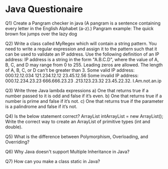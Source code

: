 # Java Questionaire

Q1) Create a Pangram checker in java (A pangram is a sentence containing every letter in the English Alphabet (a-z).)
Pangram example: The quick brown fox jumps over the lazy dog

Q2) Write a class called MyRegex which will contain a string pattern. You need to write a regular expression and assign it to the pattern such that it can be used to validate an IP address. Use the following definition of an IP address:
IP address is a string in the form "A.B.C.D", where the value of A, B, C, and D may range from 0 to 255. Leading zeros are allowed. The length of A, B, C, or D can't be greater than 3.
Some valid IP address:
000.12.12.034
121.234.12.12
23.45.12.56
Some invalid IP address:
000.12.234.23.23
666.666.23.23
.213.123.23.32
23.45.22.32.
I.Am.not.an.ip

Q3) Write three Java lambda expressions
a)	One that returns true if a number passed to it is odd and false if it’s even.
b)	One that returns true if a number is prime and false if it’s not.
c)	One that returns true if the parameter is a palindrome and false if it’s not.

Q4) Is the below statement correct? 
ArrayList<int> intArrayList = new ArrayList<int>();
Write the correct way to create an ArrayList of primitive types (int and double).

Q5) What is the difference between Polymorphism, Overloading, and Overriding?
  
Q6) Why Java doesn't support Multiple Inheritance in Java?
  
Q7) How can you make a class static in Java?
